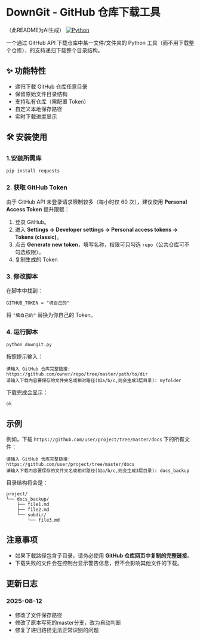 # DownGit - GitHub 仓库下载工具
（此README为AI生成）
[![Python](https://img.shields.io/badge/Python-3.6+-blue.svg)](https://python.org)

一个通过 GitHub API 下载仓库中某一文件/文件夹的 Python 工具（而不用下载整个仓库），的支持递归下载整个目录结构。

## ✨ 功能特性

- 递归下载 GitHub 仓库任意目录
- 保留原始文件目录结构
- 支持私有仓库（需配置 Token）
- 自定义本地保存路径
- 实时下载进度显示

## 🛠 安装使用

### 1.安装所需库
```bash
pip install requests
```

### 2. 获取 GitHub Token

由于 GitHub API 未登录请求限制较多（每小时仅 60 次），建议使用 **Personal Access Token** 提升限额：

1. 登录 GitHub。
2. 进入 **Settings → Developer settings → Personal access tokens → Tokens (classic)**。
3. 点击 **Generate new token**，填写名称，权限可只勾选 `repo`（公共仓库可不勾选权限）。
4. 复制生成的 Token

### 3. 修改脚本

在脚本中找到：

```
GITHUB_TOKEN = "填自己的"
```

将 `"填自己的"` 替换为你自己的 Token。

### 4. 运行脚本

```
python downgit.py
```

按照提示输入：

```
请输入 GitHub 仓库完整链接: https://github.com/owner/repo/tree/master/path/to/dir
请输入下载内容要保存的文件夹名或相对路径(如a/b/c,则会生成3层目录): myfolder
```

下载完成会显示：

```
ok
```

## 示例

例如，下载 `https://github.com/user/project/tree/master/docs` 下的所有文件：

```
请输入 GitHub 仓库完整链接: https://github.com/user/project/tree/master/docs
请输入下载内容要保存的文件夹名或相对路径(如a/b/c,则会生成3层目录): docs_backup
```

目录结构将会是：

```
project/
└── docs_backup/
    ├── file1.md
    ├── file2.md
    └── subdir/
        └── file3.md
```

## 注意事项

- 如果下载路径包含子目录，请务必使用 **GitHub 仓库网页中复制的完整链接**。
- 下载失败的文件会在控制台显示警告信息，但不会影响其他文件的下载。

## 更新日志
### 2025-08-12
* 修改了文件保存路径
* 修改了原本写死的master分支，改为自动判断
* 修复了递归路径无法正常识别的问题
